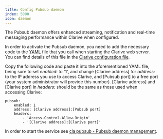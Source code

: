 ```yaml
---
title: Config Pubsub daemon
index: 5000
icon: daemon
---
```


The Pubsub daemon offers enhanced streaming, notification and real-time messaging performance within Clarive when
configured.

In order to activate the Pubsub daemon, you need to add the necessary code to the [YAML](/concepts/yaml) file that you
call when starting the Clarive web server. You can find details of this file in the [Clarive configuration
file](/setup/config-file).

Copy the following code and paste it into the aforementioned YAML file, being sure to set *enabled:* to '1', and change
[Clarive address] for *address:* to the IP address you use to access Clarive, and [Pubsub port] to a free port (your
system administrator will provide this number). [Clarive address] and [Clarive port] in *headers:* should be the same as
those used when accessing Clarive:

    pubsub:
        enabled: 1
        address: [Clarive address]:[Pubsub port]
        headers:
            - 'Access-Control-Allow-Origin'
            - '[Clarive address]:[Clarive port]'

In order to start the service see [cla pubsub - Pubsub daemon management](/cmd/cla-pubsub).
